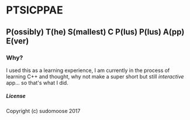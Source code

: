 # PTSICPPAE
## P(ossibly) T(he) S(mallest) C P(lus) P(lus) A(pp) E(ver)

### Why?
I used this as a learning experience, I am currently in the process of learning C++ and thought, why not make a super short but still _interactive_ app... so that's what I did.

##### License
Copyright (c) sudomoose 2017
